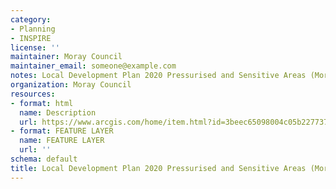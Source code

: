 ```yaml
---
category:
- Planning
- INSPIRE
license: ''
maintainer: Moray Council
maintainer_email: someone@example.com
notes: Local Development Plan 2020 Pressurised and Sensitive Areas (Moray)
organization: Moray Council
resources:
- format: html
  name: Description
  url: https://www.arcgis.com/home/item.html?id=3beec65098004c05b227737e9e637c5c
- format: FEATURE LAYER
  name: FEATURE LAYER
  url: ''
schema: default
title: Local Development Plan 2020 Pressurised and Sensitive Areas (Moray)
---
```

